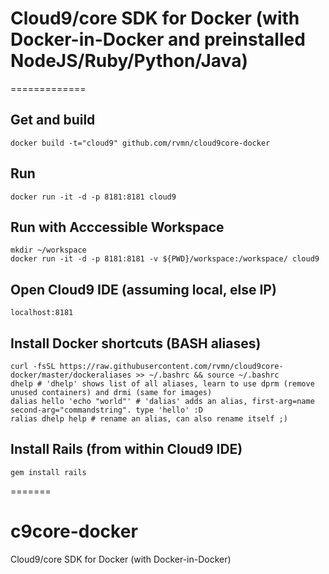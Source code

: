# Cloud9/core SDK for Docker (with Docker-in-Docker and preinstalled NodeJS/Ruby/Python/Java)
=============
## Get and build

    docker build -t="cloud9" github.com/rvmn/cloud9core-docker

## Run

    docker run -it -d -p 8181:8181 cloud9

## Run with Acccessible Workspace

    mkdir ~/workspace
    docker run -it -d -p 8181:8181 -v ${PWD}/workspace:/workspace/ cloud9

## Open Cloud9 IDE (assuming local, else IP)

    localhost:8181
    
## Install Docker shortcuts (BASH aliases)

    curl -fsSL https://raw.githubusercontent.com/rvmn/cloud9core-docker/master/dockeraliases >> ~/.bashrc && source ~/.bashrc
    dhelp # 'dhelp' shows list of all aliases, learn to use dprm (remove unused containers) and drmi (same for images)
    dalias hello 'echo "world"' # 'dalias' adds an alias, first-arg=name second-arg="commandstring". type 'hello' :D
    ralias dhelp help # rename an alias, can also rename itself ;)
    
## Install Rails (from within Cloud9 IDE)
    
    gem install rails

=======
# c9core-docker
Cloud9/core SDK for Docker (with Docker-in-Docker)
